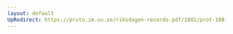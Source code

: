 ```yaml
---
layout: default
UpRedirect: https://pruto.im.uu.se/riksdagen-records-pdf/1881/prot-1881--ak--015.pdf
---
```

